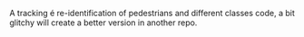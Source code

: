 A tracking é re-identification of pedestrians and different classes code, a bit glitchy will create a better version in another repo.
